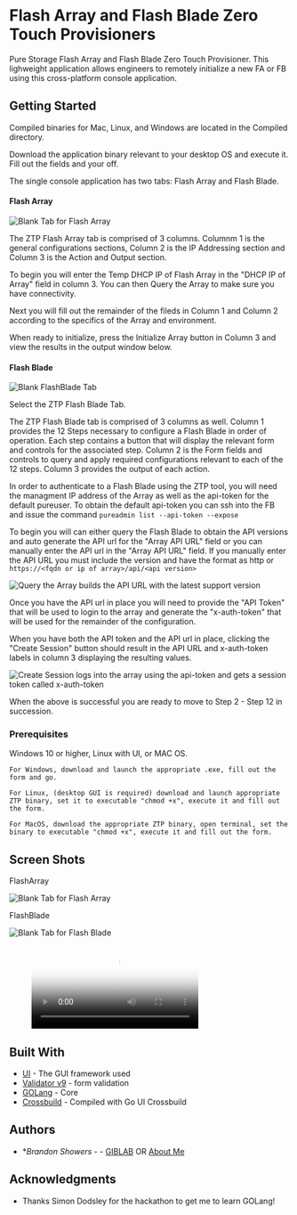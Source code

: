 # Flash Array and Flash Blade Zero Touch Provisioners

Pure Storage Flash Array and Flash Blade Zero Touch Provisioner. This lighweight application allows engineers to remotely initialize a new FA or FB using this cross-platform console application.

## Getting Started

Compiled binaries for Mac, Linux, and Windows are located in the Compiled directory.

Download the application binary relevant to your desktop OS and execute it.  Fill out the fields and your off.

The single console application has two tabs: Flash Array and Flash Blade.

#### Flash Array

![Blank Tab for Flash Array](assets/FA.PNG)

The ZTP Flash Array tab is comprised of 3 columns.  Columnm 1 is the general configurations sections, Column 2 is the IP Addressing section and Column 3 is the Action and Output section.

To begin you will enter the Temp DHCP IP of Flash Array in the "DHCP IP of Array" field in column 3.  You can then Query the Array to make sure you have connectivity.

Next you will fill out the remainder of the fileds in Column 1 and Column 2 according to the specifics of the Array and environment.

When ready to initialize, press the Initialize Array button in Column 3 and view the results in the output window below. 

#### Flash Blade

![Blank FlashBlade Tab](assets/FB.PNG)

Select the ZTP Flash Blade Tab.

The ZTP Flash Blade tab is comprised of 3 columns as well.  Column 1 provides the 12 Steps necessary to configure a Flash Blade in order of operation.  Each step contains a button that will display the relevant form and controls for the associated step.  Column 2 is the Form fields and controls to query and apply required configurations relevant to each of the 12 steps.  Column 3 provides the output of each action.

In order to authenticate to a Flash Blade using the ZTP tool, you will need the managment IP address of the Array as well as the api-token for the default pureuser.  To obtain the default api-token you can ssh into the FB and issue the command ```pureadmin list --api-token --expose```

To begin you will can either query the Flash Blade to obtain the API versions and auto generate the API url for the "Array API URL" field or you can manually enter the API url in the "Array API URL" field.  If you manually enter the API URL you must include the version and have the format as http or ```https://<fqdn or ip of array>/api/<api version>```

![Query the Array builds the API URL with the latest support version](assets/FBQuery.PNG)

Once you have the API url in place you will need to provide the "API Token" that will be used to login to the array and generate the "x-auth-token" that will be used for the remainder of the configuration.

When you have both the API token and the API url in place, clicking the "Create Session" button should result in the API URL and x-auth-token labels in column 3 displaying the resulting values.

![Create Session logs into the array using the api-token and gets a session token called x-auth-token](assets/FBCreateSession.PNG)

When the above is successful you are ready to move to Step 2 - Step 12 in succession.

### Prerequisites

Windows 10 or higher, Linux with UI, or MAC OS.

```
For Windows, download and launch the appropriate .exe, fill out the form and go.
```

```
For Linux, (desktop GUI is required) download and launch appropriate ZTP binary, set it to executable "chmod +x", execute it and fill out the form.
```

```
For MacOS, download the appropriate ZTP binary, open terminal, set the binary to executable "chmod +x", execute it and fill out the form.
```

## Screen Shots

FlashArray

![Blank Tab for Flash Array](assets/FA.PNG)

FlashBlade

![Blank Tab for Flash Blade](assets/FB.PNG)

<figure class="video_container">
  <video controls="true" allowfullscreen="true" poster="`https://gitlab.com/btshowers/ztp/-/blob/master/assets/ZTP_HowTo/ZTP_HowTo_First_Frame.png`">
    <source src="https://gitlab.com/btshowers/ztp/-/raw/master/assets/ZTP_HowTo/ZTP_HowTo.mp4" type="video/mp4">
  </video>
</figure>

## Built With

* [UI](https://github.com/andlabs/ui/) - The GUI framework used
* [Validator v9](https://gopkg.in/go-playground/validator.v9) - form validation
* [GOLang](https://golang.org/) - Core
* [Crossbuild](https://github.com/magJ/go-ui-crossbuild) - Compiled with Go UI Crossbuild


## Authors

* **Brandon Showers* - - [GIBLAB](https://gitlab.com/btshowers)  OR  [About Me](https://bshowers.com)


## Acknowledgments

* Thanks Simon Dodsley for the hackathon to get me to learn GOLang!

